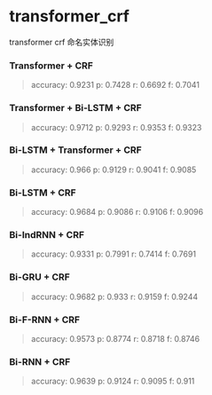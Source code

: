 # transformer_crf
transformer crf 命名实体识别

### Transformer + CRF
>
>accuracy:	0.9231	p:	0.7428	r:	0.6692	f:	0.7041

### Transformer + Bi-LSTM + CRF
>
>accuracy:	0.9712	p:	0.9293	r:	0.9353	f:	0.9323

### Bi-LSTM + Transformer + CRF
>
>accuracy:	0.966	p:	0.9129	r:	0.9041	f:	0.9085

### Bi-LSTM  + CRF
>
>accuracy:	0.9684	p:	0.9086	r:	0.9106	f:	0.9096

### Bi-IndRNN  + CRF
>
>accuracy:	0.9331	p:	0.7991	r:	0.7414	f:	0.7691

### Bi-GRU  + CRF
>
>accuracy:	0.9682	p:	0.933	r:	0.9159	f:	0.9244

### Bi-F-RNN  + CRF
>
>accuracy:	0.9573	p:	0.8774	r:	0.8718	f:	0.8746

### Bi-RNN  + CRF
>
>accuracy:	0.9639	p:	0.9124	r:	0.9095	f:	0.911